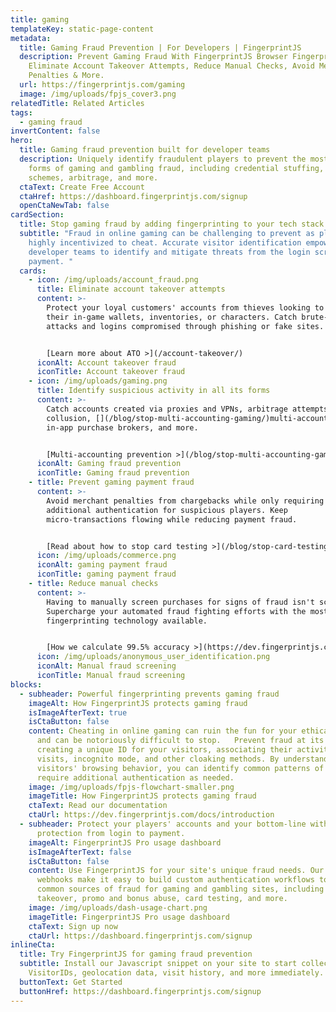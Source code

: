 ```yaml
---
title: gaming
templateKey: static-page-content
metadata:
  title: Gaming Fraud Prevention | For Developers | FingerprintJS
  description: Prevent Gaming Fraud With FingerprintJS Browser Fingerprinting.
    Eliminate Account Takeover Attempts, Reduce Manual Checks, Avoid Merchant
    Penalties & More.
  url: https://fingerprintjs.com/gaming
  image: /img/uploads/fpjs_cover3.png
relatedTitle: Related Articles
tags:
  - gaming fraud
invertContent: false
hero:
  title: Gaming fraud prevention built for developer teams
  description: Uniquely identify fraudulent players to prevent the most common
    forms of gaming and gambling fraud, including credential stuffing, cheating
    schemes, arbitrage, and more.
  ctaText: Create Free Account
  ctaHref: https://dashboard.fingerprintjs.com/signup
  openCtaNewTab: false
cardSection:
  title: Stop gaming fraud by adding fingerprinting to your tech stack
  subtitle: "Fraud in online gaming can be challenging to prevent as players are
    highly incentivized to cheat. Accurate visitor identification empowers
    developer teams to identify and mitigate threats from the login screen to
    payment. "
  cards:
    - icon: /img/uploads/account_fraud.png
      title: Eliminate account takeover attempts
      content: >-
        Protect your loyal customers' accounts from thieves looking to sell
        their in-game wallets, inventories, or characters. Catch brute-force bot
        attacks and logins compromised through phishing or fake sites.


        [Learn more about ATO >](/account-takeover/)
      iconAlt: Account takeover fraud
      iconTitle: Account takeover fraud
    - icon: /img/uploads/gaming.png
      title: Identify suspicious activity in all its forms
      content: >-
        Catch accounts created via proxies and VPNs, arbitrage attempts, player
        collusion, [](/blog/stop-multi-accounting-gaming/)multi-accounting,
        in-app purchase brokers, and more. 


        [Multi-accounting prevention >](/blog/stop-multi-accounting-gaming/)
      iconAlt: Gaming fraud prevention
      iconTitle: Gaming fraud prevention
    - title: Prevent gaming payment fraud
      content: >-
        Avoid merchant penalties from chargebacks while only requiring
        additional authentication for suspicious players. Keep
        micro-transactions flowing while reducing payment fraud.


        [Read about how to stop card testing >](/blog/stop-card-testing/)
      icon: /img/uploads/commerce.png
      iconAlt: gaming payment fraud
      iconTitle: gaming payment fraud
    - title: Reduce manual checks
      content: >-
        Having to manually screen purchases for signs of fraud isn't scalable.
        Supercharge your automated fraud fighting efforts with the most accurate
        fingerprinting technology available.


        [How we calculate 99.5% accuracy >](https://dev.fingerprintjs.com/docs/understanding-our-995-accuracy)
      icon: /img/uploads/anonymous_user_identification.png
      iconAlt: Manual fraud screening
      iconTitle: Manual fraud screening
blocks:
  - subheader: Powerful fingerprinting prevents gaming fraud
    imageAlt: How FingerprintJS protects gaming fraud
    isImageAfterText: true
    isCtaButton: false
    content: Cheating in online gaming can ruin the fun for your ethical players,
      and can be notoriously difficult to stop.   Prevent fraud at its source by
      creating a unique ID for your visitors, associating their activity across
      visits, incognito mode, and other cloaking methods. By understanding your
      visitors' browsing behavior, you can identify common patterns of fraud and
      require additional authentication as needed.
    image: /img/uploads/fpjs-flowchart-smaller.png
    imageTitle: How FingerprintJS protects gaming fraud
    ctaText: Read our documentation
    ctaUrl: https://dev.fingerprintjs.com/docs/introduction
  - subheader: Protect your players' accounts and your bottom-line with anti-fraud
      protection from login to payment.
    imageAlt: FingerprintJS Pro usage dashboard
    isImageAfterText: false
    isCtaButton: false
    content: Use FingerprintJS for your site's unique fraud needs. Our API and
      webhooks make it easy to build custom authentication workflows to stop
      common sources of fraud for gaming and gambling sites, including account
      takeover, promo and bonus abuse, card testing, and more.
    image: /img/uploads/dash-usage-chart.png
    imageTitle: FingerprintJS Pro usage dashboard
    ctaText: Sign up now
    ctaUrl: https://dashboard.fingerprintjs.com/signup
inlineCta:
  title: Try FingerprintJS for gaming fraud prevention
  subtitle: Install our Javascript snippet on your site to start collecting unique
    VisitorIDs, geolocation data, visit history, and more immediately.
  buttonText: Get Started
  buttonHref: https://dashboard.fingerprintjs.com/signup
---
```

